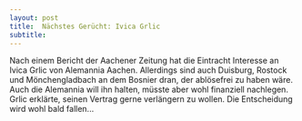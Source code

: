 ```yaml
---
layout: post
title:  Nächstes Gerücht: Ivica Grlic
subtitle:  
---
```


Nach einem Bericht der Aachener Zeitung hat die Eintracht Interesse an Ivica Grlic von Alemannia Aachen. Allerdings sind auch Duisburg, Rostock und Mönchengladbach an dem Bosnier dran, der ablösefrei zu haben wäre. Auch die Alemannia will ihn halten, müsste aber wohl finanziell nachlegen. Grlic erklärte, seinen Vertrag gerne verlängern zu wollen. Die Entscheidung wird wohl bald fallen...


